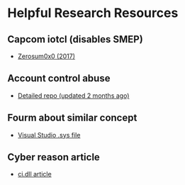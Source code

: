 # Helpful Research Resources

## Capcom iotcl (disables SMEP)
  - [Zerosum0x0 (2017)](https://zerosum0x0.blogspot.com/2017/07/puppet-strings-dirty-secret-for-free.html)

## Account control abuse
  - [Detailed repo (updated 2 months ago)](https://github.com/hfiref0x/UACME)

## Fourm about similar concept
  - [Visual Studio .sys file](https://social.msdn.microsoft.com/Forums/windowsdesktop/en-US/553715b9-22c9-4e81-a437-9dade92209fd/how-to-build-a-driver-locally-kernel?forum=wdk)

## Cyber reason article
  - [ci.dll article](https://www.cybereason.com/blog/code-integrity-in-the-kernel-a-look-into-cidll)
